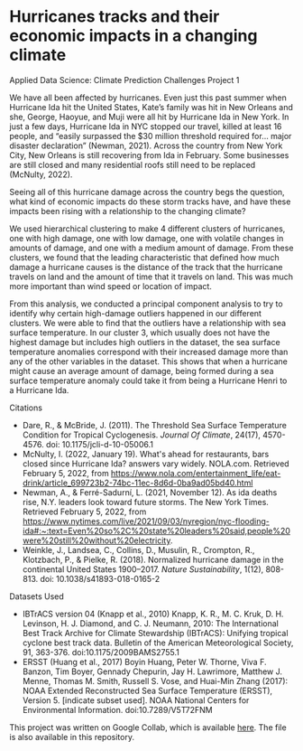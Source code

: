 # Hurricanes tracks and their economic impacts in a changing climate
Applied Data Science: Climate Prediction Challenges Project 1 

We have all been affected by hurricanes. Even just this past summer when Hurricane Ida hit the United States, Kate’s family was hit in New Orleans and she, George, Haoyue, and Muji were all hit by Hurricane Ida in New York. In just a few days, Hurricane Ida in NYC stopped our travel, killed at least 16 people, and “easily surpassed the $30 million threshold required for… major disaster declaration” (Newman, 2021). Across the country from New York City, New Orleans is still recovering from Ida in February. Some businesses are still closed and many residential roofs still need to be replaced (McNulty, 2022). 

Seeing all of this hurricane damage across the country begs the question, what kind of economic impacts do these storm tracks have, and have these impacts been rising with a relationship to the changing climate? 


We used hierarchical clustering to make 4 different clusters of hurricanes,  one with high damage, one with low damage, one with volatile changes in amounts of damage, and one with a medium amount of damage. From these clusters, we found that the leading characteristic that defined how much damage a hurricane causes is the distance of the track that the hurricane travels on land and the amount of time that it travels on land. This was much more important than wind speed or location of impact. 

From this analysis, we conducted a principal component analysis to try to identify why certain high-damage outliers happened in our different clusters. We were able to find that the outliers have a relationship with sea surface temperature. In our cluster 3, which usually does not have the highest damage but includes high outliers in the dataset, the sea surface temperature anomalies correspond with their increased damage more than any of the other variables in the dataset. This shows that when a hurricane might cause an average amount of damage, being formed during a sea surface temperature anomaly could take it from being a Hurricane Henri to a Hurricane Ida. 


Citations
- Dare, R., & McBride, J. (2011). The Threshold Sea Surface Temperature Condition for Tropical Cyclogenesis. *Journal Of Climate*, 24(17), 4570-4576. doi: 10.1175/jcli-d-10-05006.1
- McNulty, I. (2022, January 19). What's ahead for restaurants, bars closed since Hurricane Ida? answers vary widely. NOLA.com. Retrieved February 5, 2022, from https://www.nola.com/entertainment_life/eat-drink/article_699723b2-74bc-11ec-8d6d-0ba9ad05bd40.html 
- Newman, A., & Ferré-Sadurní, L. (2021, November 12). As ida deaths rise, N.Y. leaders look toward future storms. The New York Times. Retrieved February 5, 2022, from https://www.nytimes.com/live/2021/09/03/nyregion/nyc-flooding-ida#:~:text=Even%20so%2C%20state%20leaders%20said,people%20were%20still%20without%20electricity. 
- Weinkle, J., Landsea, C., Collins, D., Musulin, R., Crompton, R., Klotzbach, P., & Pielke, R. (2018). Normalized hurricane damage in the continental United States 1900–2017. *Nature Sustainability*, 1(12), 808-813. doi: 10.1038/s41893-018-0165-2

Datasets Used
- IBTrACS version 04 (Knapp et al., 2010) Knapp, K. R., M. C. Kruk, D. H. Levinson, H. J. Diamond, and C. J. Neumann, 2010: The International Best Track Archive for Climate Stewardship (IBTrACS): Unifying tropical cyclone best track data. Bulletin of the American Meteorological Society, 91, 363-376. doi:10.1175/2009BAMS2755.1 
- ERSST (Huang et al., 2017) Boyin Huang, Peter W. Thorne, Viva F. Banzon, Tim Boyer, Gennady Chepurin, Jay H. Lawrimore, Matthew J. Menne, Thomas M. Smith, Russell S. Vose, and Huai-Min Zhang (2017): NOAA Extended Reconstructed Sea Surface Temperature (ERSST), Version 5. [indicate subset used]. NOAA National Centers for Environmental Information. doi:10.7289/V5T72FNM


This project was written on Google Collab, which is available [here](https://colab.research.google.com/drive/15e5MMJmi2RwVWZg9UV0wh5mKtxJjp82U?usp=sharing). The file is also available in this repository. 
